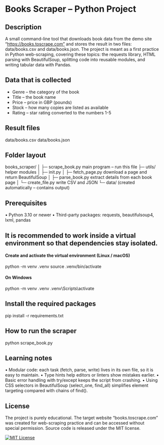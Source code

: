 # Books Scraper – Python Project

## Description
A small command-line tool that downloads book data from the demo site “https://books.toscrape.com” and stores the result in two files: data/books.csv and data/books.json.
The project is meant as a first practice in Python web-scraping, covering these topics: the requests library, HTML parsing with BeautifulSoup, splitting code into reusable modules, and writing tabular data with Pandas.

## Data that is collected
- Genre – the category of the book
- Title – the book name
- Price – price in GBP (pounds)
- Stock – how many copies are listed as available
- Rating – star rating converted to the numbers 1-5

## Result files
data/books.csv
data/books.json

## Folder layout

books_scraper/
│
├─ scrape_book.py main program – run this file
├─ utils/ helper modules
│ ├─ init.py
│ ├─ fetch_page.py download a page and return BeautifulSoup
│ ├─ parse_book.py extract details from each book page
│ └─ create_file.py write CSV and JSON
└─ data/ (created automatically – contains output)

## Prerequisites
• Python 3.10 or newer
• Third-party packages: requests, beautifulsoup4, lxml, pandas

## It is recommended to work inside a virtual environment so that dependencies stay isolated.

#### Create and activate the virtual environment (Linux / macOS)
python -m venv .venv
source .venv/bin/activate

#### On Windows
python -m venv .venv
.venv\Scripts\activate

## Install the required packages
pip install -r requirements.txt

## How to run the scraper
python scrape_book.py

## Learning notes
• Modular code: each task (fetch, parse, write) lives in its own file, so it is easy to maintain.
• Type hints help editors or linters show mistakes earlier.
• Basic error handling with try/except keeps the script from crashing.
• Using CSS selectors in BeautifulSoup (select_one, find_all) simplifies element targeting compared with chains of find().

## License
The project is purely educational. The target website “books.toscrape.com” was created for web-scraping practice and can be accessed without special permission.
Source code is released under the MIT license.

[![MIT License](https://img.shields.io/badge/License-MIT-green.svg)](https://choosealicense.com/licenses/mit/)

